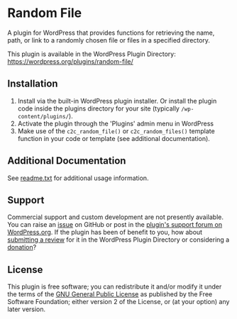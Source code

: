 # Random File

A plugin for WordPress that provides functions for retrieving the name, path, or link to a randomly chosen file or files in a specified directory.

This plugin is available in the WordPress Plugin Directory: https://wordpress.org/plugins/random-file/


## Installation

1. Install via the built-in WordPress plugin installer. Or install the plugin code inside the plugins directory for your site (typically `/wp-content/plugins/`).
2. Activate the plugin through the 'Plugins' admin menu in WordPress
3. Make use of the `c2c_random_file()` or `c2c_random_files()` template function in your code or template (see additional documentation).


## Additional Documentation

See [readme.txt](https://github.com/coffee2code/random-file/blob/master/readme.txt) for additional usage information.


## Support

Commercial support and custom development are not presently available. You can raise an [issue](https://github.com/coffee2code/random-file/issues) on GitHub or post in the [plugin's support forum on WordPress.org](https://wordpress.org/support/plugin/random-file/). If the plugin has been of benefit to you, how about [submitting a review](https://wordpress.org/support/plugin/random-file/reviews/) for it in the WordPress Plugin Directory or considering a [donation](https://www.paypal.com/cgi-bin/webscr?cmd=_s-xclick&hosted_button_id=6ARCFJ9TX3522)?


## License

This plugin is free software; you can redistribute it and/or modify it under the terms of the [GNU General Public License](http://www.gnu.org/licenses/gpl-2.0.html) as published by the Free Software Foundation; either version 2 of the License, or (at your option) any later version.